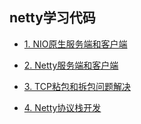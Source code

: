 
## netty学习代码

* [1. NIO原生服务端和客户端](#https://github.com/zaiyunduan123/netty-study/tree/master/src/com/jesper/netty/nio)

* [2. Netty服务端和客户端](#https://github.com/zaiyunduan123/netty-study/tree/master/src/com/jesper/netty/basic)

* [3. TCP粘包和拆包问题解决](#https://github.com/zaiyunduan123/netty-study/tree/master/src/com/jesper/netty/tcp)

* [4. Netty协议栈开发](#https://github.com/zaiyunduan123/netty-study/tree/master/src/com/jesper/netty/protocol)

